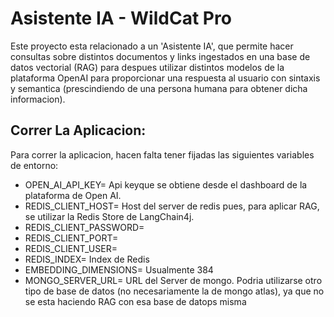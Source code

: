 # Asistente IA - WildCat Pro

Este proyecto esta relacionado a un 'Asistente IA', que permite hacer consultas sobre distintos documentos y links ingestados en una base de datos vectorial (RAG) 
para despues utilizar distintos modelos de la plataforma OpenAI para proporcionar una respuesta al usuario con sintaxis y semantica (prescindiendo de una persona
humana para obtener dicha informacion).


## Correr La Aplicacion:

Para correr la aplicacion, hacen falta tener fijadas las siguientes variables de entorno:
- OPEN_AI_API_KEY= Api keyque se obtiene desde el dashboard de la plataforma de Open AI.
- REDIS_CLIENT_HOST= Host del server de redis pues, para aplicar RAG, se utilizar la Redis Store de LangChain4j.
- REDIS_CLIENT_PASSWORD=
- REDIS_CLIENT_PORT=
- REDIS_CLIENT_USER=
- REDIS_INDEX= Index de Redis
- EMBEDDING_DIMENSIONS= Usualmente 384
- MONGO_SERVER_URL= URL del Server de mongo. Podria utilizarse otro tipo de base de datos (no necesariamente la de mongo atlas), ya que no se esta haciendo RAG con esa base de datops misma